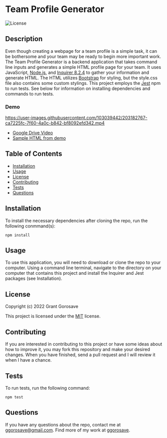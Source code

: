 # Team Profile Generator
![License](https://img.shields.io/badge/License-MIT-blue)

## Description
Even though creating a webpage for a team profile is a simple task, it can be bothersome and your team may be ready to begin more important work. The Team Profile Generator is a backend application that takes command line inputs and generates a simple HTML profile page for your team. It uses JavaScript, [Node.js](https://nodejs.org/en/), and [Inquirer 8.2.4](https://www.npmjs.com/package/inquirer/v/8.2.4) to gather your information and  generate HTML. The HTML utilizes [Bootstrap](https://getbootstrap.com/docs/5.2/getting-started/introduction/) for styling, but the  style.css file also contains some custom stylings. This project employs the [Jest](https://jestjs.io/) npm to run tests. See below for information on installing dependencies and commands to run tests. 

### Demo

https://user-images.githubusercontent.com/103039442/203182767-ca7225fc-7f60-4a0c-b842-bf8092efd342.mp4

- [Google Drive Video](https://drive.google.com/file/d/11B6LNXEN73Q1im6XsO7Vbog8nWrlBhIe/view?usp=sharing)
- [Sample HTML from demo](https://github.com/ggorosave/Team_Profile_Generator/blob/main/dist/index.html)

## Table of Contents 

- [Installation](#installation)
- [Usage](#usage)
- [License](#license)
- [Contributing](#contributing)
- [Tests](#tests)
- [Questions](#questions)

## Installation

To install the necessary dependencies after cloning the repo, run the following conmmand(s):
  
```
npm install
```

## Usage

To use this application, you will need to download or clone the repo to your computer. Using a command line terminal, navigate to the directory on your computer that contains this project and install the Inquirer and Jest packages (see Installation).

## License
Copyright (c) 2022 Grant Gorosave

This project is licensed under the 	[MIT](https://github.com/ggorosave/Team_Profile_Generator/blob/main/LICENSE) license.

## Contributing

If you are interested in contributing to this project or have some ideas about how to improve it, you may fork this repository and make your desired changes. When you have finished, send a pull request and I will review it when I have a chance. 

## Tests

To run tests, run the following command:
```
npm test
```

## Questions

If you have any questions about the repo, contact me at [ggorosave@gmail.com](mailto:ggorosave@gmail.com). Find more of my work at [ggorosave](https://https://github.com/ggorosave).
